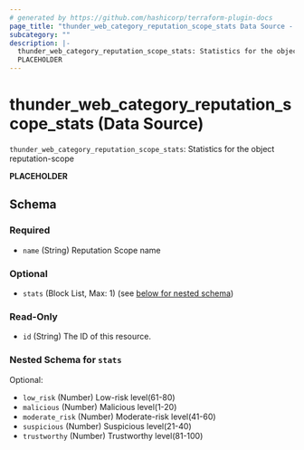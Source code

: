 ```yaml
---
# generated by https://github.com/hashicorp/terraform-plugin-docs
page_title: "thunder_web_category_reputation_scope_stats Data Source - terraform-provider-thunder"
subcategory: ""
description: |-
  thunder_web_category_reputation_scope_stats: Statistics for the object reputation-scope
  PLACEHOLDER
---
```


# thunder_web_category_reputation_scope_stats (Data Source)

`thunder_web_category_reputation_scope_stats`: Statistics for the object reputation-scope

__PLACEHOLDER__



<!-- schema generated by tfplugindocs -->
## Schema

### Required

- `name` (String) Reputation Scope name

### Optional

- `stats` (Block List, Max: 1) (see [below for nested schema](#nestedblock--stats))

### Read-Only

- `id` (String) The ID of this resource.

<a id="nestedblock--stats"></a>
### Nested Schema for `stats`

Optional:

- `low_risk` (Number) Low-risk level(61-80)
- `malicious` (Number) Malicious level(1-20)
- `moderate_risk` (Number) Moderate-risk level(41-60)
- `suspicious` (Number) Suspicious level(21-40)
- `trustworthy` (Number) Trustworthy level(81-100)


